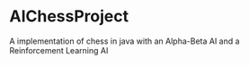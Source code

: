 # AIChessProject
A implementation of chess in java with an Alpha-Beta AI and a Reinforcement Learning AI
